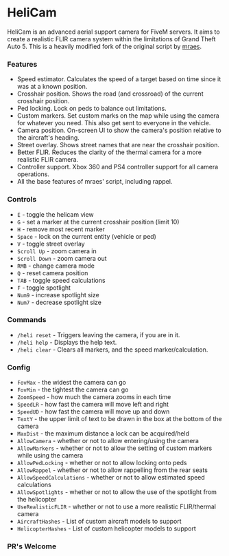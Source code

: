 # HeliCam
HeliCam is an advanced aerial support camera for FiveM servers. It aims to create a realistic FLIR camera system within the limitations of Grand Theft Auto 5. This is a heavily modified fork of the original script by [mraes](https://forum.cfx.re/t/release-heli-script/24094).

### Features
- Speed estimator. Calculates the speed of a target based on time since it was at a known position.
- Crosshair position. Shows the road (and crossroad) of the current crosshair position.
- Ped locking. Lock on peds to balance out limitations.
- Custom markers. Set custom marks on the map while using the camera for whatever you need. This also get sent to everyone in the vehicle.
- Camera position. On-screen UI to show the camera's position relative to the aircraft's heading.
- Street overlay. Shows street names that are near the crosshair position.
- Better FLIR. Reduces the clarity of the thermal camera for a more realistic FLIR camera.
- Controller support. Xbox 360 and PS4 controller support for all camera operations.
- All the base features of mraes' script, including rappel. 



### Controls
- `E` - toggle the helicam view
- `G` - set a marker at the current crosshair position (limit 10)
- `H` - remove most recent marker
- `Space` - lock on the current entity (vehicle or ped)
- `V` - toggle street overlay
- `Scroll Up` - zoom camera in
- `Scroll Down` - zoom camera out
- `RMB` - change camera mode
- `Q` - reset camera position
- `TAB` - toggle speed calculations
- `F` - toggle spotlight
- `Num9` - increase spotlight size
- `Num7` - decrease spotlight size


### Commands
- `/heli reset` - Triggers leaving the camera, if you are in it.
- `/heli help` - Displays the help text.
- `/heli clear` - Clears all markers, and the speed marker/calculation.


### Config
- `FovMax` - the widest the camera can go
- `FovMin` - the tightest the camera can go
- `ZoomSpeed` - how much the camera zooms in each time
- `SpeedLR` - how fast the camera will move left and right
- `SpeedUD` - how fast the camera will move up and down
- `TextY` - the upper limit of text to be drawn in the box at the bottom of the camera
- `MaxDist` - the maximum distance a lock can be acquired/held
- `AllowCamera` - whether or not to allow entering/using the camera
- `AllowMarkers` - whether or not to allow the setting of custom markers while using the camera
- `AllowPedLocking` - whether or not to allow locking onto peds
- `AllowRappel` - whether or not to allow rappelling from the rear seats
- `AllowSpeedCalculations` - whether or not to allow estimated speed calculations
- `AllowSpotlights` - whether or not to allow the use of the spotlight from the helicopter
- `UseRealisticFLIR` - whether or not to use a more realistic FLIR/thermal camera
- `AircraftHashes` - List of custom aircraft models to support
- `HelicopterHashes` - List of custom helicopter models to support


### PR's Welcome